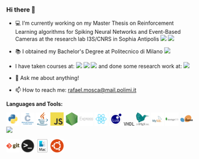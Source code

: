 ### Hi there 👋

- 💻 I’m currently working on my Master Thesis on Reinforcement Learning algorithms for Spiking Neural Networks and Event-Based Cameras at the research lab I3S/CNRS in Sophia Antipolis
<code><img height="35" src="https://www.i3s.unice.fr/sites/default/files/NewlogoI3S_0.png"></code>
<code><img height="35" src="http://www.cnrs.fr/themes/custom/cnrs/logo.svg"></code>

- 📚 I obtained my Bachelor's Degree at Politecnico di Milano
<code><img height="40" src="https://www.amatho.org/wp-content/uploads/2017/02/logo-poli-colori.png"></code>  
- I have taken courses at: 
<code><img height="35" src="https://upload.wikimedia.org/wikipedia/commons/thumb/e/ef/Cardiff_University_%28logo%29.svg/1200px-Cardiff_University_%28logo%29.svg.png"></code>
<code><img height="35" src="https://seeklogo.com/images/K/kth-logo-2D6316D414-seeklogo.com.png"></code>
<code><img height="35" src="https://univ-cotedazur.fr/medias/photo/ucalogoqhaut_1590599113062-png"></code>
and done some research work at:
<code><img height="30" src="https://french-tech-central.com/wp-content/uploads/2018/01/inr_logo_rouge_150.png"></code>

- 💬 Ask me about anything!
- 📫 How to reach me: rafael.mosca@mail.polimi.it

**Languages and Tools:**

<code><img height="35" src="https://raw.githubusercontent.com/github/explore/80688e429a7d4ef2fca1e82350fe8e3517d3494d/topics/python/python.png"></code>
<code><img height="35" src="https://raw.githubusercontent.com/github/explore/80688e429a7d4ef2fca1e82350fe8e3517d3494d/topics/c/c.png"></code>
<code><img height="35" src="https://raw.githubusercontent.com/github/explore/80688e429a7d4ef2fca1e82350fe8e3517d3494d/topics/java/java.png"></code>
<code><img height="35" src="https://raw.githubusercontent.com/github/explore/80688e429a7d4ef2fca1e82350fe8e3517d3494d/topics/javascript/javascript.png"></code>
<code><img height="35" src="https://raw.githubusercontent.com/github/explore/80688e429a7d4ef2fca1e82350fe8e3517d3494d/topics/nodejs/nodejs.png"></code>
<code><img height="35" src="https://raw.githubusercontent.com/github/explore/80688e429a7d4ef2fca1e82350fe8e3517d3494d/topics/express/express.png"></code>
<code><img height="35" src="https://raw.githubusercontent.com/github/explore/80688e429a7d4ef2fca1e82350fe8e3517d3494d/topics/react/react.png"></code>
<code><img height="35" src="https://raw.githubusercontent.com/github/explore/80688e429a7d4ef2fca1e82350fe8e3517d3494d/topics/lua/lua.png"></code>
<code>VHDL</code>
<code><img height="35" src="https://raw.githubusercontent.com/github/explore/80688e429a7d4ef2fca1e82350fe8e3517d3494d/topics/latex/latex.png"></code>
<code><img height="35" src="https://raw.githubusercontent.com/github/explore/80688e429a7d4ef2fca1e82350fe8e3517d3494d/topics/mysql/mysql.png"></code>
<code><img height="35" src="https://raw.githubusercontent.com/github/explore/80688e429a7d4ef2fca1e82350fe8e3517d3494d/topics/mongodb/mongodb.png"></code>
<code><img height="35" src="https://raw.githubusercontent.com/github/explore/80688e429a7d4ef2fca1e82350fe8e3517d3494d/topics/scikit-learn/scikit-learn.png"></code>
<code><img height="35" src="https://pytorch.org/assets/images/pytorch-logo.png"></code>

<code><img height="35" src="https://raw.githubusercontent.com/github/explore/80688e429a7d4ef2fca1e82350fe8e3517d3494d/topics/git/git.png"></code>
<code><img height="35" src="https://raw.githubusercontent.com/github/explore/80688e429a7d4ef2fca1e82350fe8e3517d3494d/topics/terminal/terminal.png"></code>
<code><img height="35" src="https://raw.githubusercontent.com/github/explore/80688e429a7d4ef2fca1e82350fe8e3517d3494d/topics/macos/macos.png"></code>
<code><img height="35" src="https://raw.githubusercontent.com/github/explore/80688e429a7d4ef2fca1e82350fe8e3517d3494d/topics/ubuntu/ubuntu.png"></code>

<!--

**rfma23/rfma23** is a ✨ _special_ ✨ repository because its `README.md` (this file) appears on your GitHub profile.

Here are some ideas to get you started:

- 🔭 I’m currently working on ...
- 🌱 I’m currently learning ...
- 👯 I’m looking to collaborate on ...
- 🤔 I’m looking for help with ...
- 💬 Ask me about ...
- 📫 How to reach me: ...
- 😄 Pronouns: ...
- ⚡ Fun fact: ...
-->
